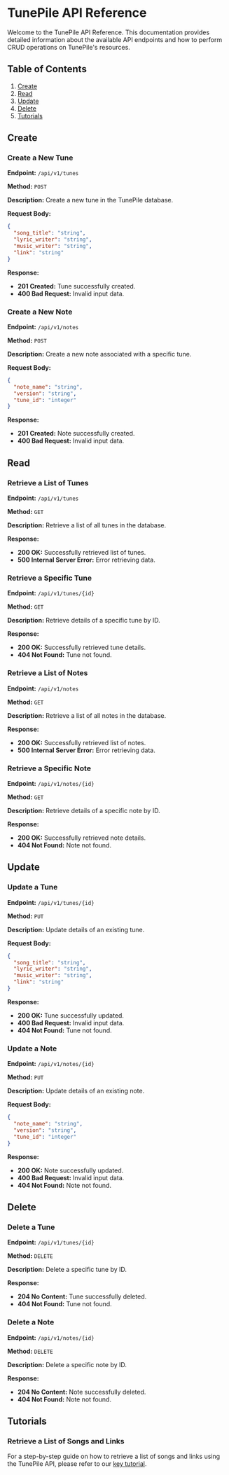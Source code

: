 # TunePile API Reference

Welcome to the TunePile API Reference. This documentation provides detailed information about the available API endpoints and how to perform CRUD operations on TunePile's resources.

## Table of Contents

1. [Create](#create)
2. [Read](#read)
3. [Update](#update)
4. [Delete](#delete)
5. [Tutorials](#tutorials)

## Create

### Create a New Tune

**Endpoint:** `/api/v1/tunes`

**Method:** `POST`

**Description:** Create a new tune in the TunePile database.

**Request Body:**

```json
{
  "song_title": "string",
  "lyric_writer": "string",
  "music_writer": "string",
  "link": "string"
}
```

**Response:**

- **201 Created:** Tune successfully created.
- **400 Bad Request:** Invalid input data.

### Create a New Note

**Endpoint:** `/api/v1/notes`

**Method:** `POST`

**Description:** Create a new note associated with a specific tune.

**Request Body:**

```json
{
  "note_name": "string",
  "version": "string",
  "tune_id": "integer"
}
```

**Response:**

- **201 Created:** Note successfully created.
- **400 Bad Request:** Invalid input data.

## Read

### Retrieve a List of Tunes

**Endpoint:** `/api/v1/tunes`

**Method:** `GET`

**Description:** Retrieve a list of all tunes in the database.

**Response:**

- **200 OK:** Successfully retrieved list of tunes.
- **500 Internal Server Error:** Error retrieving data.

### Retrieve a Specific Tune

**Endpoint:** `/api/v1/tunes/{id}`

**Method:** `GET`

**Description:** Retrieve details of a specific tune by ID.

**Response:**

- **200 OK:** Successfully retrieved tune details.
- **404 Not Found:** Tune not found.

### Retrieve a List of Notes

**Endpoint:** `/api/v1/notes`

**Method:** `GET`

**Description:** Retrieve a list of all notes in the database.

**Response:**

- **200 OK:** Successfully retrieved list of notes.
- **500 Internal Server Error:** Error retrieving data.

### Retrieve a Specific Note

**Endpoint:** `/api/v1/notes/{id}`

**Method:** `GET`

**Description:** Retrieve details of a specific note by ID.

**Response:**

- **200 OK:** Successfully retrieved note details.
- **404 Not Found:** Note not found.

## Update

### Update a Tune

**Endpoint:** `/api/v1/tunes/{id}`

**Method:** `PUT`

**Description:** Update details of an existing tune.

**Request Body:**

```json
{
  "song_title": "string",
  "lyric_writer": "string",
  "music_writer": "string",
  "link": "string"
}
```

**Response:**

- **200 OK:** Tune successfully updated.
- **400 Bad Request:** Invalid input data.
- **404 Not Found:** Tune not found.

### Update a Note

**Endpoint:** `/api/v1/notes/{id}`

**Method:** `PUT`

**Description:** Update details of an existing note.

**Request Body:**

```json
{
  "note_name": "string",
  "version": "string",
  "tune_id": "integer"
}
```

**Response:**

- **200 OK:** Note successfully updated.
- **400 Bad Request:** Invalid input data.
- **404 Not Found:** Note not found.

## Delete

### Delete a Tune

**Endpoint:** `/api/v1/tunes/{id}`

**Method:** `DELETE`

**Description:** Delete a specific tune by ID.

**Response:**

- **204 No Content:** Tune successfully deleted.
- **404 Not Found:** Tune not found.

### Delete a Note

**Endpoint:** `/api/v1/notes/{id}`

**Method:** `DELETE`

**Description:** Delete a specific note by ID.

**Response:**

- **204 No Content:** Note successfully deleted.
- **404 Not Found:** Note not found.

## Tutorials

### Retrieve a List of Songs and Links

For a step-by-step guide on how to retrieve a list of songs and links using the TunePile API, please refer to our [key tutorial](/TunePile/tutorials/retrieve-a-list-of-songs-and-links).
